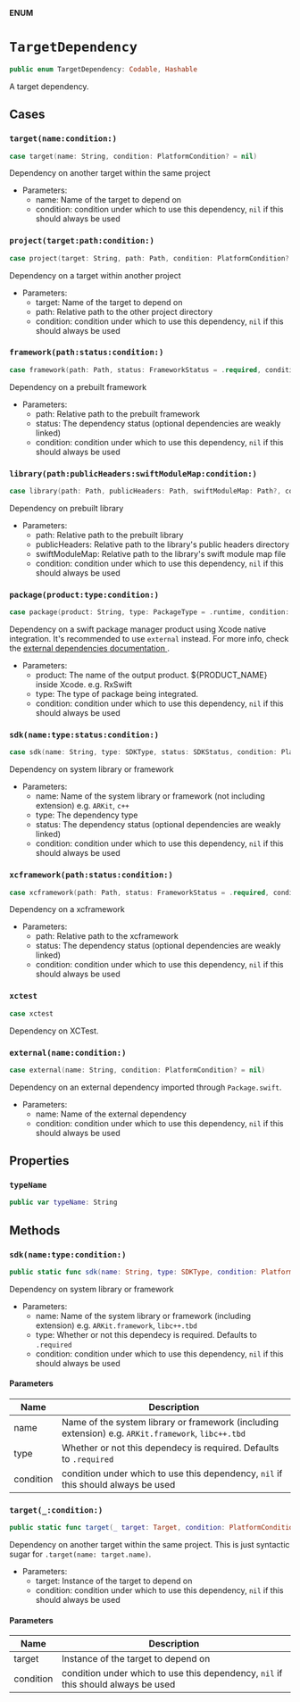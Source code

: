 **ENUM**

# `TargetDependency`

```swift
public enum TargetDependency: Codable, Hashable
```

A target dependency.

## Cases
### `target(name:condition:)`

```swift
case target(name: String, condition: PlatformCondition? = nil)
```

Dependency on another target within the same project

- Parameters:
  - name: Name of the target to depend on
  - condition: condition under which to use this dependency, `nil` if this should always be used

### `project(target:path:condition:)`

```swift
case project(target: String, path: Path, condition: PlatformCondition? = nil)
```

Dependency on a target within another project

- Parameters:
  - target: Name of the target to depend on
  - path: Relative path to the other project directory
  - condition: condition under which to use this dependency, `nil` if this should always be used

### `framework(path:status:condition:)`

```swift
case framework(path: Path, status: FrameworkStatus = .required, condition: PlatformCondition? = nil)
```

Dependency on a prebuilt framework

- Parameters:
  - path: Relative path to the prebuilt framework
  - status: The dependency status (optional dependencies are weakly linked)
  - condition: condition under which to use this dependency, `nil` if this should always be used

### `library(path:publicHeaders:swiftModuleMap:condition:)`

```swift
case library(path: Path, publicHeaders: Path, swiftModuleMap: Path?, condition: PlatformCondition? = nil)
```

Dependency on prebuilt library

- Parameters:
  - path: Relative path to the prebuilt library
  - publicHeaders: Relative path to the library's public headers directory
  - swiftModuleMap: Relative path to the library's swift module map file
  - condition: condition under which to use this dependency, `nil` if this should always be used

### `package(product:type:condition:)`

```swift
case package(product: String, type: PackageType = .runtime, condition: PlatformCondition? = nil)
```

Dependency on a swift package manager product using Xcode native integration. It's recommended to use `external` instead.
For more info, check the [external dependencies documentation
](https://docs.tuist.io/documentation/tuist/dependencies/#External-dependencies).

- Parameters:
  - product: The name of the output product. ${PRODUCT_NAME} inside Xcode.
             e.g. RxSwift
  - type: The type of package being integrated.
  - condition: condition under which to use this dependency, `nil` if this should always be used

### `sdk(name:type:status:condition:)`

```swift
case sdk(name: String, type: SDKType, status: SDKStatus, condition: PlatformCondition? = nil)
```

Dependency on system library or framework

- Parameters:
  - name: Name of the system library or framework (not including extension)
           e.g. `ARKit`, `c++`
  - type: The dependency type
  - status: The dependency status (optional dependencies are weakly linked)
  - condition: condition under which to use this dependency, `nil` if this should always be used

### `xcframework(path:status:condition:)`

```swift
case xcframework(path: Path, status: FrameworkStatus = .required, condition: PlatformCondition? = nil)
```

Dependency on a xcframework

- Parameters:
  - path: Relative path to the xcframework
  - status: The dependency status (optional dependencies are weakly linked)
  - condition: condition under which to use this dependency, `nil` if this should always be used

### `xctest`

```swift
case xctest
```

Dependency on XCTest.

### `external(name:condition:)`

```swift
case external(name: String, condition: PlatformCondition? = nil)
```

Dependency on an external dependency imported through `Package.swift`.

- Parameters:
  - name: Name of the external dependency
  - condition: condition under which to use this dependency, `nil` if this should always be used

## Properties
### `typeName`

```swift
public var typeName: String
```

## Methods
### `sdk(name:type:condition:)`

```swift
public static func sdk(name: String, type: SDKType, condition: PlatformCondition? = nil) -> TargetDependency
```

Dependency on system library or framework

- Parameters:
  - name: Name of the system library or framework (including extension)
           e.g. `ARKit.framework`, `libc++.tbd`
  - type: Whether or not this dependecy is required. Defaults to `.required`
  - condition: condition under which to use this dependency, `nil` if this should always be used

#### Parameters

| Name | Description |
| ---- | ----------- |
| name | Name of the system library or framework (including extension) e.g. `ARKit.framework`, `libc++.tbd` |
| type | Whether or not this dependecy is required. Defaults to `.required` |
| condition | condition under which to use this dependency, `nil` if this should always be used |

### `target(_:condition:)`

```swift
public static func target(_ target: Target, condition: PlatformCondition? = nil) -> TargetDependency
```

Dependency on another target within the same project. This is just syntactic sugar for `.target(name: target.name)`.

- Parameters:
  - target: Instance of the target to depend on
  - condition: condition under which to use this dependency, `nil` if this should always be used

#### Parameters

| Name | Description |
| ---- | ----------- |
| target | Instance of the target to depend on |
| condition | condition under which to use this dependency, `nil` if this should always be used |
